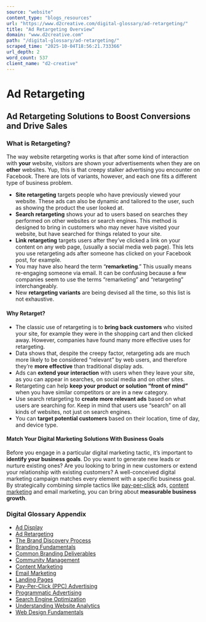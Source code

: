 ```yaml
---
source: "website"
content_type: "blogs_resources"
url: "https://www.d2creative.com/digital-glossary/ad-retargeting/"
title: "Ad Retargeting Overview"
domain: "www.d2creative.com"
path: "/digital-glossary/ad-retargeting/"
scraped_time: "2025-10-04T18:56:21.733366"
url_depth: 2
word_count: 537
client_name: "d2-creative"
---
```


# Ad Retargeting

## Ad Retargeting Solutions to Boost Conversions and Drive Sales

### What is Retargeting?

The way website retargeting works is that after some kind of interaction with **your** website, visitors are shown your advertisements when they are on **other** websites. Yup, this is that creepy stalker advertising you encounter on Facebook. There are lots of variants, however, and each one fits a different type of business problem.

* **Site retargeting** targets people who have previously viewed your website. These ads can also be dynamic and tailored to the user, such as showing the product the user looked at.
* **Search retargeting** shows your ad to users based on searches they performed on other websites or search engines. This method is designed to bring in customers who may never have visited your website, but have searched for things related to your site.
* **Link retargeting** targets users after they’ve clicked a link on your content on any web page, (usually a social media web page). This lets you use retargeting ads after someone has clicked on your Facebook post, for example.
* You may have also heard the term “**remarketing**.” This usually means re-engaging someone via email. It can be confusing because a few companies seem to use the terms “remarketing” and “retargeting” interchangeably.
* New **retargeting variants** are being devised all the time, so this list is not exhaustive.

#### Why Retarget?

* The classic use of retargeting is to **bring back customers** who visited your site, for example they were in the shopping cart and then clicked away. However, companies have found many more effective uses for retargeting.
* Data shows that, despite the creepy factor, retargeting ads are much more likely to be considered “relevant” by web users, and therefore they’re **more effective** than traditional display ads.
* Ads can **extend your interaction** with users when they leave your site, as you can appear in searches, on social media and on other sites.
* Retargeting can help **keep your product or solution “front of mind”** when you have similar competitors or are in a new category.
* Use search retargeting to **create more relevant ads** based on what users are searching for. Keep in mind that users use “search” on all kinds of websites, not just on search engines.
* You can **target potential customers** based on their location, time of day, and device type.

#### Match Your Digital Marketing Solutions With Business Goals

Before you engage in a particular digital marketing tactic, it’s important to **identify your business goals**. Do you want to generate new leads or nurture existing ones? Are you looking to bring in new customers or extend your relationship with existing customers? A well-conceived digital marketing campaign matches every element with a specific business goal. By strategically combining simple tactics like [pay-per-click](https://www.d2creative.com/digital-glossary/pay-per-click-advertising/) ads, [content marketing](https://www.d2creative.com/digital-glossary/content-marketing/) and email marketing, you can bring about **measurable business growth**.

### Digital Glossary Appendix

* [Ad Display](https://www.d2creative.com/digital-glossary/ad-display/)
* [Ad Retargeting](https://www.d2creative.com/digital-glossary/ad-retargeting/)
* [The Brand Discovery Process](https://www.d2creative.com/digital-glossary/brand-discovery/)
* [Branding Fundamentals](https://www.d2creative.com/digital-glossary/branding-fundamentals/)
* [Common Branding Deliverables](https://www.d2creative.com/digital-glossary/branding-deliverables/)
* [Community Management](https://www.d2creative.com/digital-glossary/community-management/)
* [Content Marketing](https://www.d2creative.com/digital-glossary/content-marketing/)
* [Email Marketing](https://www.d2creative.com/digital-glossary/email-marketing/)
* [Landing Pages](https://www.d2creative.com/digital-glossary/landing-pages/)
* [Pay-Per-Click (PPC) Advertising](https://www.d2creative.com/digital-glossary/pay-per-click-advertising/)
* [Programmatic Advertising](https://www.d2creative.com/digital-glossary/programmatic-advertising/)
* [Search Engine Optimization](https://www.d2creative.com/digital-glossary/search-engine-optimization/)
* [Understanding Website Analytics](https://www.d2creative.com/digital-glossary/understanding-website-analytics/)
* [Web Design Fundamentals](https://www.d2creative.com/digital-glossary/web-design-fundamentals/)
